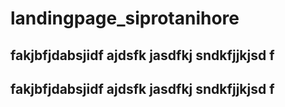 # landingpage_siprotanihore

## fakjbfjdabsjidf ajdsfk jasdfkj sndkfjjkjsd f
## fakjbfjdabsjidf ajdsfk jasdfkj sndkfjjkjsd f